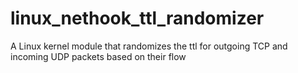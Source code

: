# linux_nethook_ttl_randomizer
A Linux kernel module that randomizes the ttl for outgoing TCP and incoming UDP packets based on their flow
